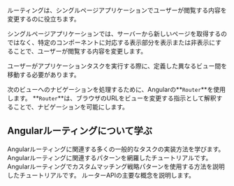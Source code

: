 <docs-decorative-header title="Angularのルーティング" imgSrc="adev/src/assets/images/routing.svg"> <!-- markdownlint-disable-line -->
ルーティングは、シングルページアプリケーションでユーザーが閲覧する内容を変更するのに役立ちます。
</docs-decorative-header>

シングルページアプリケーションでは、サーバーから新しいページを取得するのではなく、特定のコンポーネントに対応する表示部分を表示または非表示にすることで、ユーザーが閲覧する内容を変更します。

ユーザーがアプリケーションタスクを実行する際に、定義した異なるビュー間を移動する必要があります。

次のビューへのナビゲーションを処理するために、Angularの**`Router`**を使用します。
**`Router`**は、ブラウザのURLをビューを変更する指示として解釈することで、ナビゲーションを可能にします。

## Angularルーティングについて学ぶ

<docs-card-container>
  <docs-card title="一般的なルーティングタスク" href="guide/routing/common-router-tasks">
    Angularルーティングに関連する多くの一般的なタスクの実装方法を学びます。
  </docs-card>
  <docs-card title="SPAルーティングチュートリアル" href="guide/routing/router-tutorial">
    Angularルーティングに関連するパターンを網羅したチュートリアルです。
  </docs-card>
  <docs-card title="カスタムルートマッチングチュートリアル" href="guide/routing/routing-with-urlmatcher">
    Angularルーティングでカスタムマッチング戦略パターンを使用する方法を説明したチュートリアルです。
  </docs-card>
  <docs-card title="ルーターリファレンス" href="guide/routing/router-reference">
    ルーターAPIの主要な概念を説明します。
  </docs-card>
</docs-card-container>
